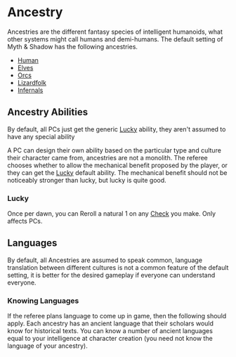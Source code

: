 # Ancestry
Ancestries are the different fantasy species of intelligent humanoids, what other systems might call humans and demi-humans. The default setting of Myth & Shadow has the following ancestries.

- [Human](Human.md)
- [Elves](Elves.md)
- [Orcs](Orcs.md)
- [Lizardfolk](Lizardfolk.md)
- [Infernals](Infernals.md)

## Ancestry Abilities
By default, all PCs just get the generic [Lucky](Ancestry.md#Lucky) ability, they aren't assumed to have any special ability

A PC can design their own ability based on the particular type and culture their character came from, ancestries are not a monolith. The referee chooses whether to allow the mechanical benefit proposed by the player, or they can get the [Lucky](Ancestry.md#Lucky) default ability. The mechanical benefit should not be noticeably stronger than lucky, but lucky is quite good.
### Lucky
Once per dawn, you can Reroll a natural 1 on any [Check](../../Game%20Procedures/Check.md) you make. Only affects PCs.
## Languages
By default, all Ancestries are assumed to speak common, language translation between different cultures is not a common feature of the default setting, it is better for the desired gameplay if everyone can understand everyone. 
### Knowing Languages
If the referee plans language to come up in game, then the following should apply. Each ancestry has an ancient language that their scholars would know for historical texts. You can know a number of ancient languages equal to your intelligence at character creation (you need not know the language of your ancestry).